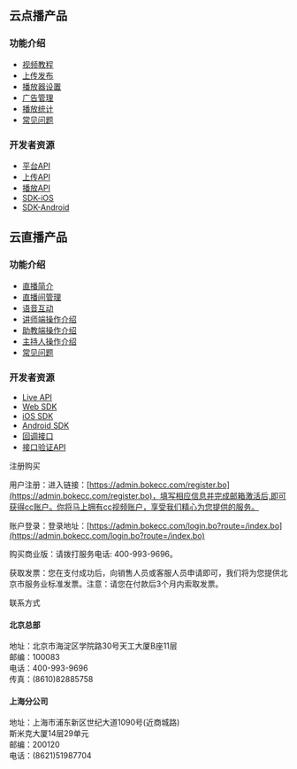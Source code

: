 ## 云点播产品

### 功能介绍

* [视频教程](https://doc.bokecc.com/vod/manual/video)
* [上传发布](https://doc.bokecc.com/vod/manual/videomanager/upload)
* [播放器设置](https://doc.bokecc.com/vod/manual/player)
* [广告管理](https://doc.bokecc.com/vod/manual/ad)
* [播放统计](https://doc.bokecc.com/vod/manual/count)
* [常见问题](https://doc.bokecc.com/vod/manual/faq)

### 开发者资源

* [平台API](https://doc.bokecc.com/vod/dev/SparkAPI/spark01)
* [上传API](https://doc.bokecc.com/vod/dev/uploadAPI/upload01)
* [播放API](https://doc.bokecc.com/vod/dev/PlayerAPI/player01)
* [SDK-iOS](https://doc.bokecc.com/vod/dev/SDK-iOS)
* [SDK-Android](https://doc.bokecc.com/vod/dev/SDK-Android)

## 云直播产品

### 功能介绍

* [直播简介](https://doc.bokecc.com/live/manual/introduction/)
* [直播间管理](https://doc.bokecc.com/live/manual/liveroom/)
* [语音互动](https://doc.bokecc.com/live/manual/interaction/voice/)
* [讲师端操作介绍](https://doc.bokecc.com/live/manual/publisher/)
* [助教端操作介绍](https://doc.bokecc.com/live/manual/assistant/)
* [主持人操作介绍](https://doc.bokecc.com/live/manual/manage/)
* [常见问题](https://doc.bokecc.com/live/faq/)

### 开发者资源

* [Live API](https://doc.bokecc.com/live/dev/liveapi/)
* [Web SDK](https://doc.bokecc.com/live/dev/websdk/)
* [iOS SDK](https://doc.bokecc.com/live/dev/ios_sdk/)
* [Android SDK](https://doc.bokecc.com/live/dev/android_sdk/)
* [回调接口](https://doc.bokecc.com/live/dev/callback/)
* [接口验证API](https://doc.bokecc.com/live/dev/verification/)

注册购买

用户注册：进入链接：[https://admin.bokecc.com/register.bo](https://admin.bokecc.com/register.bo)，填写相应信息并完成邮箱激活后,即可获得cc账户。你将马上拥有cc视频账户，享受我们精心为您提供的服务。

账户登录：登录地址：[https://admin.bokecc.com/login.bo?route=/index.bo](https://admin.bokecc.com/login.bo?route=/index.bo)

购买商业版：请拨打服务电话: 400-993-9696。

获取发票：您在支付成功后，向销售人员或客服人员申请即可，我们将为您提供北京市服务业标准发票。注意：请您在付款后3个月内索取发票。

联系方式

#### 北京总部

地址：北京市海淀区学院路30号天工大厦B座11层  
邮编：100083  
电话：400-993-9696  
传真：\(8610\)82885758

#### 上海分公司

地址：上海市浦东新区世纪大道1090号\(近商城路\)  
           斯米克大厦14层29单元  
邮编：200120  
电话：\(8621\)51987704

